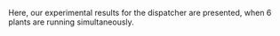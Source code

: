 Here, our experimental results for the dispatcher are presented, when 6 plants are running simultaneously.
